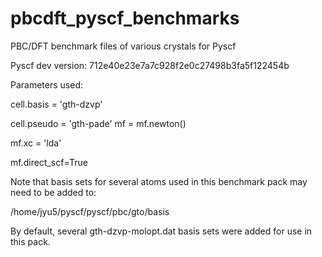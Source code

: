 # pbcdft_pyscf_benchmarks
PBC/DFT benchmark files of various crystals for Pyscf

Pyscf dev version: 712e40e23e7a7c928f2e0c27498b3fa5f122454b

Parameters used:

cell.basis = 'gth-dzvp'

cell.pseudo = 'gth-pade'
mf = mf.newton()

mf.xc = 'lda'

mf.direct_scf=True

Note that basis sets for several atoms used in this benchmark pack may need to be added to:

/home/jyu5/pyscf/pyscf/pbc/gto/basis

By default, several gth-dzvp-molopt.dat basis sets were added for use in this pack.

